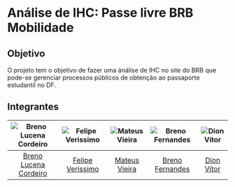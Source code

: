 # Análise de IHC: Passe livre BRB Mobilidade

## Objetivo
O projeto tem o objetivo de fazer uma ánálise de IHC no site do BRB que pode-se gerenciar processos públicos de obtenção ao passaporte estudantil no DF.


## Integrantes

| ![Breno Lucena Cordeiro](https://avatars.githubusercontent.com/u/82223777?v=4) | ![Felipe Verissimo](https://avatars.githubusercontent.com/u/101402657?v=4) | ![Mateus Vieira](https://avatars.githubusercontent.com/u/61623585?v=4) | ![Breno Fernandes](https://avatars.githubusercontent.com/u/132412607?v=4) | ![Dion Vítor](https://avatars.githubusercontent.com/u/71671413?v=4) |
|:---------------------------------:|:---------------------------------:|:---------------------------------:|:---------------------------------:|:---------------------------------:|
| [Breno Lucena Cordeiro](https://github.com/BrenoLUCO) | [Felipe Verissimo](https://github.com/verissimoo) | [Mateus Vieira](https://github.com/matix0) | [Breno Fernandes](https://github.com/Brenofrds) | [Dion Vítor](https://github.com/DionVitor) |



